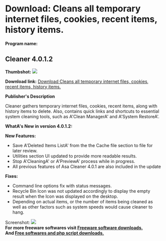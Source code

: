 # Download: Cleans all temporary internet files, cookies, recent items, history items.

**Program name:**

## Cleaner 4.0.1.2

  
**Thumbshot:** ![](http://www.freewarefiles.com/screenshot/asaclnr4_md.jpg)   
  
**Download link:** [Download Cleans all temporary internet files, cookies, recent items, history items.](http://freesoftwares.boysofts.com/Cleaner_program_53727.html)  
  


**Publisher's Description**  
  


Cleaner gathers temporary internet files, cookies, recent items, along with history items to delete. Also, contains quick links and shortcuts to essential system cleaning tools, such as A'Clean ManagerA' and A'System RestoreA'. 

**WhatA's New in version 4.0.1.2:**

**New Features:**

  * Save A'Deleted Items ListA' from the the Cache file section to file for later review. 
  * Utilities section UI updated to provide more readable results. 
  * Stop A'CleaningA' or A'PreviewA' process while in progress. 
  * All previous features of Asa Cleaner 4.0.1 are also included in the update 

**Fixes:**

  * Command line options fix with status messages. 
  * Recycle Bin Icon was not updated accordingly to display the empty result when the Icon was displayed on the desktop. 
  * Depending on actual items, or the number of items being cleaned as well as other factors such as system speeds would cause cleaner to hang. 

  
  
Screenshot: ![](http://www.freewarefiles.com/screenshot/asaclnr4.jpg)   
**For more freeware softwares visit [Freeware software downloads.](http://freesoftwares.boysofts.com/)**   
**And [Free softwares and php script downloads.](http://www.boysofts.com/)**
